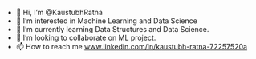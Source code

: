 - 👋 Hi, I’m @KaustubhRatna
- 👀 I’m interested in Machine Learning and Data Science
- 🌱 I’m currently learning Data Structures and Data Science. 
- 💞️ I’m looking to collaborate on ML project.
- 📫 How to reach me www.linkedin.com/in/kaustubh-ratna-72257520a
